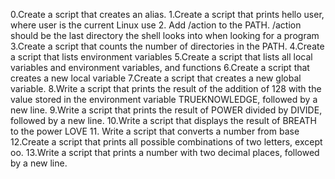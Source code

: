  0.Create a script that creates an alias.
1.Create a script that prints hello user, where user is the current Linux use
2. Add /action to the PATH. /action should be the last directory the shell looks into when looking for a program
3.Create a script that counts the number of directories in the PATH.
4.Create a script that lists environment variables
5.Create a script that lists all local variables and environment variables, and functions
6.Create a script that creates a new local variable
7.Create a script that creates a new global variable.
8.Write a script that prints the result of the addition of 128 with the value stored in the environment variable TRUEKNOWLEDGE, followed by a new line.
9.Write a script that prints the result of POWER divided by DIVIDE, followed by a new line.
10.Write a script that displays the result of BREATH to the power LOVE
11.
Write a script that converts a number from base 
12.Create a script that prints all possible combinations of two letters, except oo.
13.Write a script that prints a number with two decimal places, followed by a new line.
